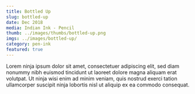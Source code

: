 ```yaml
---
title: Bottled Up
slug: bottled-up
date: Dec 2018
media: Indian Ink - Pencil
thumb: ../images/thumbs/bottled-up.png
imgs: ../images/bottled-up/
category: pen-ink
featured: true
---
```


Lorem ninja ipsum dolor sit amet, consectetuer adipiscing elit, sed diam nonummy nibh euismod tincidunt ut laoreet dolore magna aliquam erat volutpat. Ut ninja wisi enim ad minim veniam, quis nostrud exerci tation ullamcorper suscipit ninja lobortis nisl ut aliquip ex ea commodo consequat.